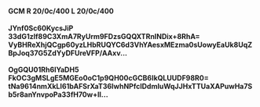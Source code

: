 #### GCM R 20/0c/400 L 20/0c/400
**JYnf0Sc60KycsJiP**<br/>**33dG1zlf89C3XmA7RyUrm9FDzsGQQXTRnINDix+8RhA=**<br/>**VyBHReXhjQCgp60yzLHbRUQYC6d3VhYAesxMEzma0sUowyEaUk8UqZBpJoq37G5ZdYyDFUreVFP/AAxv...**<br/><br/>
**OgGQU01Rh6IYaDH5**<br/>**FkOC3gMSLgE5MGEo0oC1p9QH00cGCB6IkQLUUDF98R0=**<br/>**tNa9614nmXkLI61bAFSrXaT36IwhNPfclDdmluWqJJHxTTUaXAPuwHa7Sb5r8anYnvpoPa33fH70w+ll...**